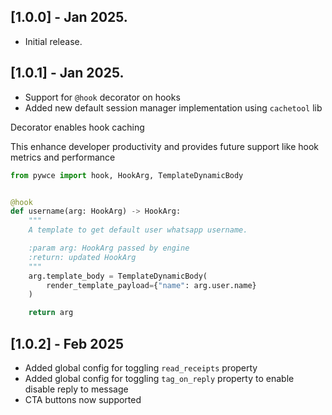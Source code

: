 ## [1.0.0] - Jan 2025.

* Initial release.

## [1.0.1] - Jan 2025.

* Support for `@hook` decorator on hooks
* Added new default session manager implementation using `cachetool` lib

Decorator enables hook caching

This enhance developer productivity and provides future support like hook metrics and performance

```python
from pywce import hook, HookArg, TemplateDynamicBody


@hook
def username(arg: HookArg) -> HookArg:
    """
    A template to get default user whatsapp username.

    :param arg: HookArg passed by engine
    :return: updated HookArg
    """
    arg.template_body = TemplateDynamicBody(
        render_template_payload={"name": arg.user.name}
    )

    return arg
```

## [1.0.2] - Feb 2025

* Added global config for toggling `read_receipts` property
* Added global config for toggling `tag_on_reply` property to enable disable reply to message
* CTA buttons now supported